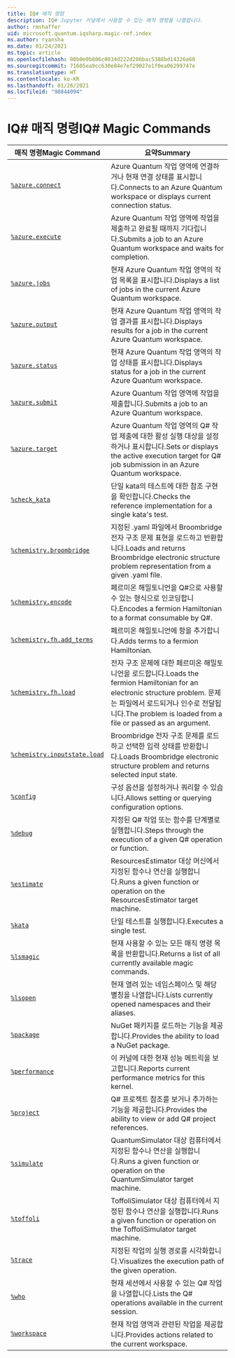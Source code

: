 ```yaml
---
title: IQ# 매직 명령
description: IQ# Jupyter 커널에서 사용할 수 있는 매직 명령을 나열합니다.
author: rmshaffer
uid: microsoft.quantum.iqsharp.magic-ref.index
ms.author: ryansha
ms.date: 01/24/2021
ms.topic: article
ms.openlocfilehash: 00b0e0b806c0034d222d286bac5388bd14326a60
ms.sourcegitcommit: 71605ea9cc630e84e7ef29027e1f0ea06299747e
ms.translationtype: HT
ms.contentlocale: ko-KR
ms.lasthandoff: 01/26/2021
ms.locfileid: "98844094"
---
```

# <a name="iq-magic-commands"></a><span data-ttu-id="dca67-103">IQ# 매직 명령</span><span class="sxs-lookup"><span data-stu-id="dca67-103">IQ# Magic Commands</span></span>
| <span data-ttu-id="dca67-104">매직 명령</span><span class="sxs-lookup"><span data-stu-id="dca67-104">Magic Command</span></span> | <span data-ttu-id="dca67-105">요약</span><span class="sxs-lookup"><span data-stu-id="dca67-105">Summary</span></span> |
|---------------|---------|
| [`%azure.connect`](xref:microsoft.quantum.iqsharp.magic-ref.azure.connect) | <span data-ttu-id="dca67-106">Azure Quantum 작업 영역에 연결하거나 현재 연결 상태를 표시합니다.</span><span class="sxs-lookup"><span data-stu-id="dca67-106">Connects to an Azure Quantum workspace or displays current connection status.</span></span> |
| [`%azure.execute`](xref:microsoft.quantum.iqsharp.magic-ref.azure.execute) | <span data-ttu-id="dca67-107">Azure Quantum 작업 영역에 작업을 제출하고 완료될 때까지 기다립니다.</span><span class="sxs-lookup"><span data-stu-id="dca67-107">Submits a job to an Azure Quantum workspace and waits for completion.</span></span> |
| [`%azure.jobs`](xref:microsoft.quantum.iqsharp.magic-ref.azure.jobs) | <span data-ttu-id="dca67-108">현재 Azure Quantum 작업 영역의 작업 목록을 표시합니다.</span><span class="sxs-lookup"><span data-stu-id="dca67-108">Displays a list of jobs in the current Azure Quantum workspace.</span></span> |
| [`%azure.output`](xref:microsoft.quantum.iqsharp.magic-ref.azure.output) | <span data-ttu-id="dca67-109">현재 Azure Quantum 작업 영역의 작업 결과를 표시합니다.</span><span class="sxs-lookup"><span data-stu-id="dca67-109">Displays results for a job in the current Azure Quantum workspace.</span></span> |
| [`%azure.status`](xref:microsoft.quantum.iqsharp.magic-ref.azure.status) | <span data-ttu-id="dca67-110">현재 Azure Quantum 작업 영역의 작업 상태를 표시합니다.</span><span class="sxs-lookup"><span data-stu-id="dca67-110">Displays status for a job in the current Azure Quantum workspace.</span></span> |
| [`%azure.submit`](xref:microsoft.quantum.iqsharp.magic-ref.azure.submit) | <span data-ttu-id="dca67-111">Azure Quantum 작업 영역에 작업을 제출합니다.</span><span class="sxs-lookup"><span data-stu-id="dca67-111">Submits a job to an Azure Quantum workspace.</span></span> |
| [`%azure.target`](xref:microsoft.quantum.iqsharp.magic-ref.azure.target) | <span data-ttu-id="dca67-112">Azure Quantum 작업 영역의 Q# 작업 제출에 대한 활성 실행 대상을 설정하거나 표시합니다.</span><span class="sxs-lookup"><span data-stu-id="dca67-112">Sets or displays the active execution target for Q# job submission in an Azure Quantum workspace.</span></span> |
| [`%check_kata`](xref:microsoft.quantum.iqsharp.magic-ref.check_kata) | <span data-ttu-id="dca67-113">단일 kata의 테스트에 대한 참조 구현을 확인합니다.</span><span class="sxs-lookup"><span data-stu-id="dca67-113">Checks the reference implementation for a single kata's test.</span></span> |
| [`%chemistry.broombridge`](xref:microsoft.quantum.iqsharp.magic-ref.chemistry.broombridge) | <span data-ttu-id="dca67-114">지정된 .yaml 파일에서 Broombridge 전자 구조 문제 표현을 로드하고 반환합니다.</span><span class="sxs-lookup"><span data-stu-id="dca67-114">Loads and returns Broombridge electronic structure problem representation from a given .yaml file.</span></span> |
| [`%chemistry.encode`](xref:microsoft.quantum.iqsharp.magic-ref.chemistry.encode) | <span data-ttu-id="dca67-115">페르미온 해밀토니언을 Q#으로 사용할 수 있는 형식으로 인코딩합니다.</span><span class="sxs-lookup"><span data-stu-id="dca67-115">Encodes a fermion Hamiltonian to a format consumable by Q#.</span></span> |
| [`%chemistry.fh.add_terms`](xref:microsoft.quantum.iqsharp.magic-ref.chemistry.fh.add_terms) | <span data-ttu-id="dca67-116">페르미온 해밀토니언에 항을 추가합니다.</span><span class="sxs-lookup"><span data-stu-id="dca67-116">Adds terms to a fermion Hamiltonian.</span></span> |
| [`%chemistry.fh.load`](xref:microsoft.quantum.iqsharp.magic-ref.chemistry.fh.load) | <span data-ttu-id="dca67-117">전자 구조 문제에 대한 페르미온 해밀토니언을 로드합니다.</span><span class="sxs-lookup"><span data-stu-id="dca67-117">Loads the fermion Hamiltonian for an electronic structure problem.</span></span> <span data-ttu-id="dca67-118">문제는 파일에서 로드되거나 인수로 전달됩니다.</span><span class="sxs-lookup"><span data-stu-id="dca67-118">The problem is loaded from a file or passed as an argument.</span></span> |
| [`%chemistry.inputstate.load`](xref:microsoft.quantum.iqsharp.magic-ref.chemistry.inputstate.load) | <span data-ttu-id="dca67-119">Broombridge 전자 구조 문제를 로드하고 선택한 입력 상태를 반환합니다.</span><span class="sxs-lookup"><span data-stu-id="dca67-119">Loads Broombridge electronic structure problem and returns selected input state.</span></span> |
| [`%config`](xref:microsoft.quantum.iqsharp.magic-ref.config) | <span data-ttu-id="dca67-120">구성 옵션을 설정하거나 쿼리할 수 있습니다.</span><span class="sxs-lookup"><span data-stu-id="dca67-120">Allows setting or querying configuration options.</span></span> |
| [`%debug`](xref:microsoft.quantum.iqsharp.magic-ref.debug) | <span data-ttu-id="dca67-121">지정된 Q# 작업 또는 함수를 단계별로 실행합니다.</span><span class="sxs-lookup"><span data-stu-id="dca67-121">Steps through the execution of a given Q# operation or function.</span></span> |
| [`%estimate`](xref:microsoft.quantum.iqsharp.magic-ref.estimate) | <span data-ttu-id="dca67-122">ResourcesEstimator 대상 머신에서 지정된 함수나 연산을 실행합니다.</span><span class="sxs-lookup"><span data-stu-id="dca67-122">Runs a given function or operation on the ResourcesEstimator target machine.</span></span> |
| [`%kata`](xref:microsoft.quantum.iqsharp.magic-ref.kata) | <span data-ttu-id="dca67-123">단일 테스트를 실행합니다.</span><span class="sxs-lookup"><span data-stu-id="dca67-123">Executes a single test.</span></span> |
| [`%lsmagic`](xref:microsoft.quantum.iqsharp.magic-ref.lsmagic) | <span data-ttu-id="dca67-124">현재 사용할 수 있는 모든 매직 명령 목록을 반환합니다.</span><span class="sxs-lookup"><span data-stu-id="dca67-124">Returns a list of all currently available magic commands.</span></span> |
| [`%lsopen`](xref:microsoft.quantum.iqsharp.magic-ref.lsopen) | <span data-ttu-id="dca67-125">현재 열려 있는 네임스페이스 및 해당 별칭을 나열합니다.</span><span class="sxs-lookup"><span data-stu-id="dca67-125">Lists currently opened namespaces and their aliases.</span></span> |
| [`%package`](xref:microsoft.quantum.iqsharp.magic-ref.package) | <span data-ttu-id="dca67-126">NuGet 패키지를 로드하는 기능을 제공합니다.</span><span class="sxs-lookup"><span data-stu-id="dca67-126">Provides the ability to load a NuGet package.</span></span> |
| [`%performance`](xref:microsoft.quantum.iqsharp.magic-ref.performance) | <span data-ttu-id="dca67-127">이 커널에 대한 현재 성능 메트릭을 보고합니다.</span><span class="sxs-lookup"><span data-stu-id="dca67-127">Reports current performance metrics for this kernel.</span></span> |
| [`%project`](xref:microsoft.quantum.iqsharp.magic-ref.project) | <span data-ttu-id="dca67-128">Q# 프로젝트 참조를 보거나 추가하는 기능을 제공합니다.</span><span class="sxs-lookup"><span data-stu-id="dca67-128">Provides the ability to view or add Q# project references.</span></span> |
| [`%simulate`](xref:microsoft.quantum.iqsharp.magic-ref.simulate) | <span data-ttu-id="dca67-129">QuantumSimulator 대상 컴퓨터에서 지정된 함수나 연산을 실행합니다.</span><span class="sxs-lookup"><span data-stu-id="dca67-129">Runs a given function or operation on the QuantumSimulator target machine.</span></span> |
| [`%toffoli`](xref:microsoft.quantum.iqsharp.magic-ref.toffoli) | <span data-ttu-id="dca67-130">ToffoliSimulator 대상 컴퓨터에서 지정된 함수나 연산을 실행합니다.</span><span class="sxs-lookup"><span data-stu-id="dca67-130">Runs a given function or operation on the ToffoliSimulator target machine.</span></span> |
| [`%trace`](xref:microsoft.quantum.iqsharp.magic-ref.trace) | <span data-ttu-id="dca67-131">지정된 작업의 실행 경로를 시각화합니다.</span><span class="sxs-lookup"><span data-stu-id="dca67-131">Visualizes the execution path of the given operation.</span></span> |
| [`%who`](xref:microsoft.quantum.iqsharp.magic-ref.who) | <span data-ttu-id="dca67-132">현재 세션에서 사용할 수 있는 Q# 작업을 나열합니다.</span><span class="sxs-lookup"><span data-stu-id="dca67-132">Lists the Q# operations available in the current session.</span></span> |
| [`%workspace`](xref:microsoft.quantum.iqsharp.magic-ref.workspace) | <span data-ttu-id="dca67-133">현재 작업 영역과 관련된 작업을 제공합니다.</span><span class="sxs-lookup"><span data-stu-id="dca67-133">Provides actions related to the current workspace.</span></span> |
